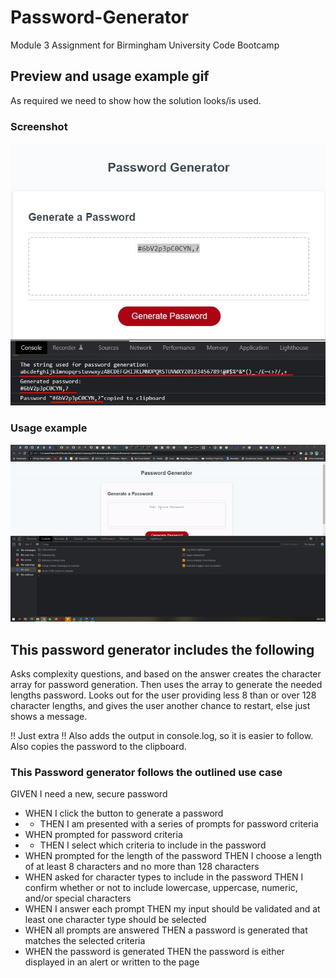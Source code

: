 # Password-Generator
Module 3 Assignment for Birmingham University Code Bootcamp

## Preview and usage example gif

As required we need to show how the solution looks/is used.

### Screenshot 
![This is the Screenshot ](./Screenshot1.jpg)
###  Usage example 
![This is the Usage Example](./usage-example.gif)

## This password generator includes the following
Asks complexity questions, and based on the answer creates the character array for password generation.
Then uses the array to generate the needed lengths password.
Looks out for the user providing less 8 than or over 128 character lengths, and gives the user another chance to restart, else just shows a message.

!! Just extra !!
Also adds the output in console.log, so it is easier to follow.
Also copies the password to the clipboard.

### This Password generator follows the outlined use case
GIVEN I need a new, secure password
* WHEN I click the button to generate a password
* * THEN I am presented with a series of prompts for password criteria
* WHEN prompted for password criteria
* * THEN I select which criteria to include in the password
* WHEN prompted for the length of the password
THEN I choose a length of at least 8 characters and no more than 128 characters
* WHEN asked for character types to include in the password
THEN I confirm whether or not to include lowercase, uppercase, numeric, and/or special characters
* WHEN I answer each prompt
THEN my input should be validated and at least one character type should be selected
* WHEN all prompts are answered
THEN a password is generated that matches the selected criteria
* WHEN the password is generated
THEN the password is either displayed in an alert or written to the page
